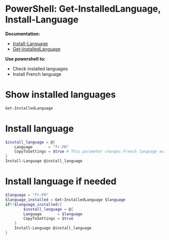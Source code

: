 # PowerShell: Get-InstalledLanguage, Install-Language

<b>Documentation:</b>

* [Install-Language](https://learn.microsoft.com/en-us/powershell/module/languagepackmanagement/install-language?view=windowsserver2022-ps)
* [Get-InstalledLanguage](https://learn.microsoft.com/en-us/powershell/module/languagepackmanagement/get-installedlanguage?view=windowsserver2022-ps)

<b>Use powershell to:</b>

* Check installed languages
* Install French language

# Show installed languages
```powershell
Get-InstalledLanguage
```

# Install language
```powershell
$install_language = @{
    Language       = "fr-FR"
    CopyToSettings = $true # This parameter changes French language as default language for all users
}
Install-Language @install_language
```

# Install language if needed
```powershell
$language = "fr-FR"
$language_installed = Get-InstalledLanguage $language
if(!$language_installed){
        $install_language = @{
        Language       = $language
        CopyToSettings = $true
    }
    Install-Language @install_language
}
```